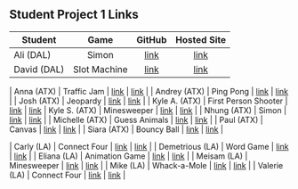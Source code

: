 ## Student Project 1 Links

| Student | Game | GitHub | Hosted Site |
|---|:---:|:---:|:---:|
| Ali (DAL) | Simon | [link](https://git.generalassemb.ly/fagleyali/Project-One) | [link]() |
| David (DAL) | Slot Machine | [link](https://github.com/Davidslider/slot_machine_game) | [link]() |

| Anna (ATX) | Traffic Jam | [link](https://github.com/annaelizabeth2019/traffic-jam-game) | [link]() |
| Andrey (ATX) | Ping Pong | [link](https://github.com/AndreykaVSR/WDI-Project1-PingPong) | [link]() |
| Josh (ATX) | Jeopardy | [link](https://github.com/joshjoll/Jeopardy-Game) | [link]() |
| Kyle A. (ATX) | First Person Shooter | [link](https://github.com/kanderson425/WDI-Game-Project) | [link]() 
| Kyle S. (ATX) | Minesweeper | [link](https://github.com/kdsmith500/wdi-p1-mineSweeper) | [link]() |
| Nhung (ATX) | Simon | [link](https://github.com/nhungtrannn/projectSimon) | [link]() |
| Michelle (ATX) | Guess Animals | [link](https://github.com/themichellemcguire/Guess-Who-Animals-P1) | [link]() |
| Paul (ATX) | Canvas | [link](https://github.com/TanPOTGS/smol-game) | [link]() |
| Siara (ATX) | Bouncy Ball | [link](https://github.com/siaraclemente/wdiproject1game) | [link]() |

| Carly (LA) | Connect Four | [link](https://github.com/cjmarsh2/WDI-Project-One) | [link]() |
| Demetrious (LA) | Word Game | [link](https://github.com/EternalDev1/wdi-project_1_mumbo_jumbo) | [link]() |
| Eliana (LA) | Animation Game | [link](https://github.com/eliana-michelle/princess-bride-endless-runner) | [link]() |
| Meisam (LA) | Minesweeper | [link](https://github.com/pmeisam/minesweeper) | [link]() |
| Mike (LA) | Whack-a-Mole | [link](https://github.com/md1285/project-01-whack-a-mole) | [link]() |
| Valerie (LA) | Connect Four | [link](https://git.generalassemb.ly/vkomova/connect-four) | [link]() |
